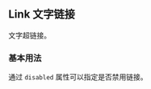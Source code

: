 <div class="demo-header">
<p class="overviewicon">
  <span class="wapi-form-button"/>
</p>

## Link 文字链接

<nova-uxlink widget-name="Button"></nova-uxlink>

文字超链接。
</div>

### 基本用法

通过 `disabled` 属性可以指定是否禁用链接。

<nova-demo-view link="link/dynamic-disable"></nova-demo-view>

<br>
